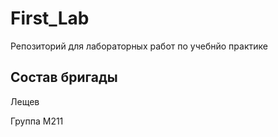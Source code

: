 # First_Lab
Репозиторий для лабораторных работ по учебнйо практике

## Состав бригады
Лещев

Группа М211
